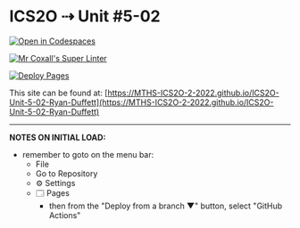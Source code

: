 # ICS2O ⇢ Unit #5-02

[![Open in Codespaces](https://classroom.github.com/assets/launch-codespace-7f7980b617ed060a017424585567c406b6ee15c891e84e1186181d67ecf80aa0.svg)](https://classroom.github.com/open-in-codespaces?assignment_repo_id=11389436)

[![Mr Coxall's Super Linter](https://github.com/MTHS-ICS2O-2-2022/ICS2O-Unit-5-02-Ryan-Duffett/workflows/Mr%20Coxall's%20Super%20Linter/badge.svg)](https://github.com/MTHS-ICS2O-2-2022/ICS2O-Unit-5-02-Ryan-Duffett/actions)

[![Deploy Pages](https://github.com/MTHS-ICS2O-2-2022/ICS2O-Unit-5-02-Ryan-Duffett/workflows/Deploy%20Pages/badge.svg)](https://github.com/MTHS-ICS2O-2-2022/ICS2O-Unit-5-02-Ryan-Duffett/actions)

This site can be found at: [https://MTHS-ICS2O-2-2022.github.io/ICS2O-Unit-5-02-Ryan-Duffett](https://MTHS-ICS2O-2-2022.github.io/ICS2O-Unit-5-02-Ryan-Duffett)

---

**NOTES ON INITIAL LOAD:**
- remember to goto on the menu bar:
  - File
  - Go to Repository
  - ⚙ Settings
  - 🗔 Pages
    - then from the "Deploy from a branch ▼" button, select "GitHub Actions"
